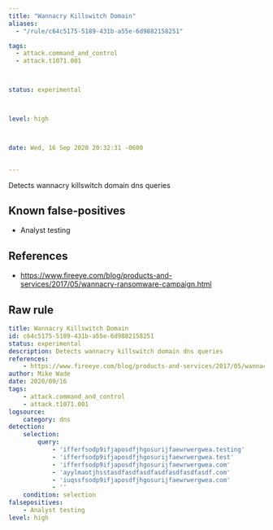 ```yaml
---
title: "Wannacry Killswitch Domain"
aliases:
  - "/rule/c64c5175-5189-431b-a55e-6d9882158251"

tags:
  - attack.command_and_control
  - attack.t1071.001



status: experimental



level: high



date: Wed, 16 Sep 2020 20:32:31 -0600


---
```


Detects wannacry killswitch domain dns queries

<!--more-->


## Known false-positives

* Analyst testing



## References

* https://www.fireeye.com/blog/products-and-services/2017/05/wannacry-ransomware-campaign.html


## Raw rule
```yaml
title: Wannacry Killswitch Domain
id: c64c5175-5189-431b-a55e-6d9882158251
status: experimental
description: Detects wannacry killswitch domain dns queries
references:
    - https://www.fireeye.com/blog/products-and-services/2017/05/wannacry-ransomware-campaign.html
author: Mike Wade
date: 2020/09/16
tags:
    - attack.command_and_control
    - attack.t1071.001
logsource:
    category: dns
detection:
    selection:
        query:
            - 'ifferfsodp9ifjaposdfjhgosurijfaewrwergwea.testing'
            - 'ifferfsodp9ifjaposdfjhgosurijfaewrwergwea.test'
            - 'ifferfsodp9ifjaposdfjhgosurijfaewrwergwea.com'
            - 'ayylmaotjhsstasdfasdfasdfasdfasdfasdfasdf.com'
            - 'iuqssfsodp9ifjaposdfjhgosurijfaewrwergwea.com'
            - ''
    condition: selection
falsepositives:
    - Analyst testing 
level: high
```
